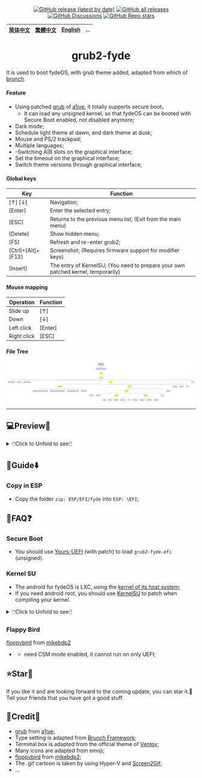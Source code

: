 <div align="center">

[![GitHub release (latest by date)](https://img.shields.io/github/v/release/M-L-P/grub2-fyde)](https://github.com/M-L-P/grub2-fyde/releases/latest)
[![GitHub all releases](https://img.shields.io/github/downloads/M-L-P/grub2-fyde/total)](https://github.com/M-L-P/grub2-fyde/releases)
[![GitHub Discussions](https://img.shields.io/github/discussions/M-L-P/grub2-fyde)](https://github.com/M-L-P/grub2-fyde/discussions)
[![GitHub Repo stars](https://img.shields.io/github/stars/M-L-P/grub2-fyde?style=social)](https://github.com/M-L-P/grub2-fyde/stargazers)

</div>

[简体中文](README.md)|[繁體中文](README-繁體中文.md)|[English](README-English.md)|...
--|--|--|--

<h1 align="center">grub2-fyde</h1>

It is used to boot fydeOS, with grub theme added, adapted from which of [brunch](https://github.com/sebanc/brunch).
#### Feature
- Using patched [grub](https://github.com/a1ive/grub) of [a1ive](https://github.com/a1ive), it totally supports secure boot，
  - It can load any unsigned kernel, so that fydeOS can be booted with Secure Boot enabled, not disabled anymore;
- Dark mode;
- Schedule light theme at dawn, and dark theme at dusk;
- Mouse and PS/2 trackpad;
- Multiple languages;
- -Switching A|B slots on the graphical interface;
- Set the timeout on the graphical interface;
- Switch theme versions through graphical interface;
#### Global keys

Key|Function
-|-
[↑] [↓] | Navigation;
[Enter] | Enter the selected entry;
[ESC] | Returns to the previous menu list; (Exit from the main menu)
[Delete] | Show hidden menu;
[F5] | Refresh and re-enter grub2;
[Ctrl]+[Alt]+[F12] | Screenshot; (Requires firmware support for modifier keys)
[Insert] | The entry of KernelSU; (You need to prepare your own patched kernel, temporarily)

#### Mouse mapping

Operation | Function
-|-
Slide up | [↑]
Down | [↓]
Left click | [Enter]
Right click | [ESC]

#### File Tree
<img src="https://raw.githubusercontent.com/M-L-P/.github/main/screenshots/grub2-fyde/grub2-fyde.png">

-----------------------------------------------------------------------------------------------------------------------------------
## 💻️Preview👀

<details>
<summary>🖱️Click to Unfold to see🖱️</summary>

### 1024x768
<img src="https://raw.githubusercontent.com/M-L-P/.github/main/screenshots/grub2-fyde/English/English.gif">

### 1920x1080
<img src="https://raw.githubusercontent.com/M-L-P/.github/main/screenshots/grub2-fyde/English/1080p-light.png">
<img src="https://raw.githubusercontent.com/M-L-P/.github/main/screenshots/grub2-fyde/English/1080p-dark.png">
</details>

## 🧭Guide⬇️

### Copy in ESP
- Copy the folder `zip: ESP/EFI/fyde` into `ESP: \EFI`;

## 📝FAQ❓️

### Secure Boot
- You should use [Yours-UEFI](https://github.com/M-L-P/Yours-UEFI) (with patch) to load `grub2-fyde.efi` (unsigned).

### Kernel SU
- The android for fydeOS is LXC, using the [kernel of its host system](https://github.com/openFyde/project-openfyde-patches/tree/r114-dev/sys-kernel/chromeos-kernel-5_4);
- If you need android root, you should use [KernelSU](https://github.com/tiann/KernelSU) to patch when compiling your kernel.
<details>
<summary>🖱️Click to Unfold to see🖱️</summary>

#### Source Codes
- [Kernel of fydeOS r114](https://github.com/openFyde/project-openfyde-patches/tree/r114-dev/sys-kernel/chromeos-kernel-5_4)；
- [KernelSU Repo](https://github.com/tiann/KernelSU)；
#### Operation
Having compiled，
- Rename it `kernelsu-5.4` or `kernelsu-5.10`,
- Copy it and paste to `ESP: \EFI\fyde`；
#### Compiled kernels are not temporarily available here for the following reasons
- As a rising star, KernelSU updates frequently, so I can't keep up with the pace of updates to KernelSU;
- There are several models of fydeOS for you, but I don't have any and cannot conduct any testing;
- There are indeed many users of fydeOS for PC, and a kernel patched with KernelSU can indeed be convenient for a large number of people, but I have to do other things in my spare time;

Therefore, only the entry for KernelSU is provided here, and a compiled kernel is not provided, temporarily.<br/>
If you have the ability to compile kernels, understand KernelSU, and want to help more people, you can pull request after your testing.

</details>

### Flappy Bird
[floppybird](https://github.com/mikebdp2/floppybird) from [mikebdp2](https://github.com/mikebdp2)
- - need CSM mode enabled, it cannot run on only UEFI;

## ⭐Star🌟
If you like it and are looking forward to the coming update, you can star it.💫<br/>
Tell your friends that you have got a good stuff.

## 🎉Credit🎊
- [grub](https://github.com/a1ive/grub) from [a1ive](https://github.com/a1ive);
- Type setting is adapted from [Brunch Framework](https://github.com/sebanc/brunch);
- Terminal box is adapted from the official theme of [Ventoy](https://github.com/ventoy/Ventoy);
- Many icons are adapted from emoji;
- [floppybird](https://github.com/mikebdp2/floppybird) from [mikebdp2](https://github.com/mikebdp2);
- The .gif cartoon is taken by using Hyper-V and [Screen2Gif](https://github.com/NickeManarin/ScreenToGif);
- ...
